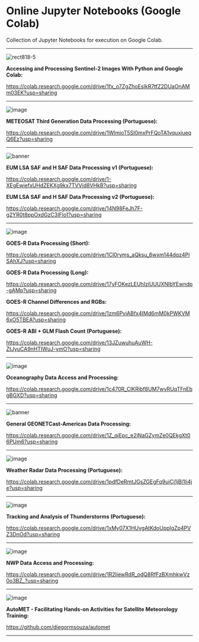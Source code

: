 # Online Jupyter Notebooks (Google Colab)
Collection of Jupyter Notebooks for execution on Google Colab.

---

![rect818-5](https://github.com/user-attachments/assets/94571dde-1445-4ec5-be45-30d0b85a8bfb)

**Accessing and Processing Sentinel-2 Images With Python and Google Colab:** 

https://colab.research.google.com/drive/1fx_o7ZgZhoEsIkR7tfZ2DUaOnAMm03EK?usp=sharing

---

![image](https://github.com/user-attachments/assets/eb7c29bf-6fe5-4676-afcf-3c5f2e1f7219)

**METEOSAT Third Generation Data Processing (Portuguese):**

https://colab.research.google.com/drive/1WlmioT5SI0mxPrFQoTA1vquxiueqQ6Ez?usp=sharing

---

![banner](https://github.com/user-attachments/assets/5337659a-563d-467f-9fff-f6699c409c94)

**EUM LSA SAF and H SAF Data Processing v1 (Portuguese):**

https://colab.research.google.com/drive/1-XEgEwiefxUHdZEKXg9kx7TVVid8VHkB?usp=sharing

**EUM LSA SAF and H SAF Data Processing v2 (Portuguese):**

https://colab.research.google.com/drive/14N98FeJh7F-g2YR0t8ppOxdGzC3IFlo1?usp=sharing

---

![image](https://github.com/user-attachments/assets/23c764c1-a029-49c1-bbc5-cb793b188ba2)

**GOES-R Data Processing (Short):**

https://colab.research.google.com/drive/1Cl0ryms_aQksu_6wxm144dqz4PiSAhXJ?usp=sharing

**GOES-R Data Processing (Long):**

https://colab.research.google.com/drive/17yFOKezLEUhIziUUUXNIbYEwndp-gAMp?usp=sharing

**GOES-R Channel Differences and RGBs:**

https://colab.research.google.com/drive/1zm6PviABfx4IMd6mM0kPWKVM6xO5TBEA?usp=sharing

**GOES-R ABI + GLM Flash Count (Portuguese):**

https://colab.research.google.com/drive/13JZuwuhuAuWH-ZtJyuCA9nHTIWuJ-ymO?usp=sharing

---

![image](https://github.com/diegormsouza/oceanography_python_may_2022/assets/54595784/7b841525-c0c3-4fe9-b0da-b06f6444ab4d)

**Oceanography Data Access and Processing:**

https://colab.research.google.com/drive/1c470R_ClKRibf8UM7wyRUqTFnEbgBGXD?usp=sharing

---

![banner](https://user-images.githubusercontent.com/54595784/232803300-465ec569-97c7-4eed-ae7a-5c924acfb924.png)

**General GEONETCast-Americas Data Processing:**

https://colab.research.google.com/drive/1Z_qiEpc_e2jNaGZymZe0QEkgXt06PUm6?usp=sharing

---

![image](https://github.com/user-attachments/assets/3c762563-a4a0-4263-9c3d-5b8d93c6740a)

**Weather Radar Data Processing (Portuguese):**

https://colab.research.google.com/drive/1pdfDeRmtJGsZGEgFq9ujCj1jBl1li4je?usp=sharing

---

![image](https://github.com/user-attachments/assets/961d79d1-21de-4924-b16b-dd61ce7e4b4d)

**Tracking and Analysis of Thunderstorms (Portuguese):**

https://colab.research.google.com/drive/1xMy07X1HUvgAtKdoUppIgZp4PVZ3DnOd?usp=sharing

---

![image](https://github.com/user-attachments/assets/00b581cf-2ce1-471e-b01b-ee7f7478c2f1)

**NWP Data Access and Processing:**

https://colab.research.google.com/drive/1R2IiewRdR_odQ8RfFzBXmhkwVz0o3BZ_?usp=sharing

---

![image](https://github.com/user-attachments/assets/2ef7e028-8553-4129-8920-1c430f4c69d3)

**AutoMET - Facilitating Hands-on Activities for Satellite Meteorology Training:**

https://github.com/diegormsouza/automet

---

